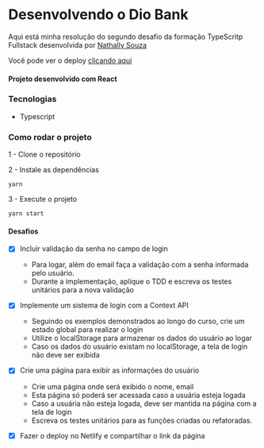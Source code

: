 # Desenvolvendo o Dio Bank
Aqui está minha resolução do segundo desafio da formação TypeScritp Fullstack desenvolvida por [Nathally Souza](https://github.com/nathyts)

Você pode ver o deploy [clicando aqui](https://desafio-dio-login-typescript.vercel.app/)

#### Projeto desenvolvido com React

### Tecnologias
- Typescript

### Como rodar o projeto

1 - Clone o repositório

2 - Instale as dependências
```
yarn
```

3 - Execute o projeto
```
yarn start
```
#### Desafios
- [x] Incluir validação da senha no campo de login
  - Para logar, além do email faça a validação com a senha informada pelo usuário.
  - Durante a implementação, aplique o TDD e escreva os testes unitários para a nova validação

- [x] Implemente um sistema de login com a Context API
  - Seguindo os exemplos demonstrados ao longo do curso, crie um estado global para realizar o login
  - Utilize o localStorage para armazenar os dados do usuário ao logar
  - Caso os dados do usuário existam no localStorage, a tela de login não deve ser exibida

- [x] Crie uma página para exibir as informações do usuário
  - Crie uma página onde será exibido o nome, email
  - Esta página só poderá ser acessada caso a usuária esteja logada
  - Caso a usuária não esteja logada, deve ser mantida na página com a tela de login
  - Escreva os testes unitários para as funções criadas ou refatoradas.

- [x] Fazer o deploy no Netlify e compartilhar o link da página